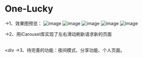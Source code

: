 # One-Lucky

->1、效果图预览：
![image](https://github.com/Mr-Geng-iOS/One-Lucky/blob/master/1.png)
![image](https://github.com/Mr-Geng-iOS/One-Lucky/blob/master/2.png)
![image](https://github.com/Mr-Geng-iOS/One-Lucky/blob/master/3.png)
![image](https://github.com/Mr-Geng-iOS/One-Lucky/blob/master/4.png)
![image](https://github.com/Mr-Geng-iOS/One-Lucky/blob/master/5.png)

->2、用iCarousel库实现了左右滑动刷新请求新的页面</div><div><br></div><div
->3、待完善的功能：夜间模式、分享功能、个人页面。</div>
